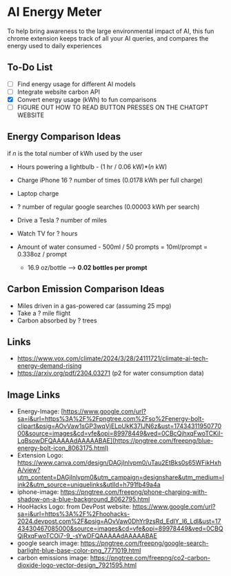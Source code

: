 # AI Energy Meter
To help bring awareness to the large environmental impact of AI, this fun chrome extension keeps track of all your AI queries, and compares the energy used to daily experiences

## To-Do List
- [ ] Find energy usage for different AI models
- [ ] Integrate website carbon API
- [x] Convert energy usage (kWh) to fun comparisons
- [ ] FIGURE OUT HOW TO READ BUTTON PRESSES ON THE CHATGPT WEBSITE

## Energy Comparison Ideas
if $n$ is the total number of kWh used by the user
- Hours powering a lightbulb - (1 hr / 0.06 kW)*($n$ kW)
- Charge iPhone 16 ? number of times (0.0178 kWh per full charge)
- Laptop charge
- ? number of regular google searches (0.00003 kWh per search)
- Drive a Tesla ? number of miles
- Watch TV for ? hours 

- Amount of water consumed - 500ml / 50 prompts = 10ml/prompt = 0.338oz / prompt
    - 16.9 oz/bottle --> **0.02 bottles per prompt**

## Carbon Emission Comparison Ideas
- Miles driven in a gas-powered car (assuming 25 mpg)
- Take a ? mile flight
- Carbon absorbed by ? trees

## Links
- https://www.vox.com/climate/2024/3/28/24111721/climate-ai-tech-energy-demand-rising 
- https://arxiv.org/pdf/2304.03271 (p2 for water consumption data)
## Image Links
- Energy-Image: [https://www.google.com/url?sa=i&url=https%3A%2F%2Fpngtree.com%2Fso%2Fenergy-bolt-clipart&psig=AOvVaw1sGP3wqVjELpUkK37IJN6z&ust=1743431195077000&source=images&cd=vfe&opi=89978449&ved=0CBcQjhxqFwoTCKiI-LqBsowDFQAAAAAdAAAAABAE](https://pngtree.com/freepng/blue-energy-bolt-icon_8063175.html) 
-  Extension Logo: https://www.canva.com/design/DAGjInlvpm0/uTau2EtBks0s65WFikHxhA/view?utm_content=DAGjInlvpm0&utm_campaign=designshare&utm_medium=link2&utm_source=uniquelinks&utlId=h791fb49a4a
-  iphone-image: https://pngtree.com/freepng/phone-charging-with-shadow-on-a-blue-background_8062795.html
-  HooHacks Logo: from DevPost website: https://www.google.com/url?sa=i&url=https%3A%2F%2Fhoohacks-2024.devpost.com%2F&psig=AOvVaw0DhYr9zsRd_EdIY_l6_Ldl&ust=1743430467085000&source=images&cd=vfe&opi=89978449&ved=0CBQQjRxqFwoTCOi7-9_-sYwDFQAAAAAdAAAAABAE 
- google search image: https://pngtree.com/freepng/google-search-barlight-blue-base-color-png_7771019.html
- carbon emissions image: https://pngtree.com/freepng/co2-carbon-dioxide-logo-vector-design_7921595.html 
